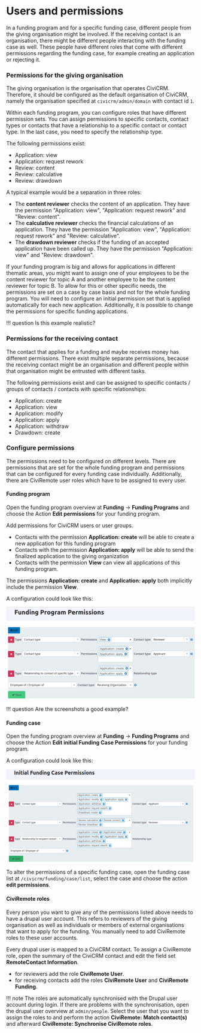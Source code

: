 # Users and permissions

In a funding program and for a specific funding case, different people from the giving organisation might be involved. If the receiving contact is an organisation, there might be different people interacting with the funding case as well. These people have different roles that come with different permissions regarding the funding case, for example creating an application or rejecting it.

### Permissions for the giving organisation

The giving organisation is the organisation that operates CiviCRM. Therefore, it should be configured as the default organisation of CiviCRM, namely the organisation specified at `civicrm/admin/domain` with contact id `1`.

Within each funding program, you can configure roles that have different permission sets. You can assign permissions to specific contacts, contact types or contacts that have a relationship to a specific contact or contact type. In the last case, you need to specify the relationship type.

The following permissions exist:

- Application: view
- Application: request rework
- Review: content
- Review: calculative
- Review: drawdown

A typical example would be a separation in three roles:

- The **content reviewer** checks the content of an application. They have the permission "Application: view", "Application: request rework" and "Review: content".
- The **calculative reviewer** checks the financial calculations of an application. They have the permission "Application: view", "Application: request rework" and "Review: calculative".
- The **drawdown reviewer** checks if the funding of an accepted application have been called up. They have the permission "Application: view" and "Review: drawdown".

If your funding program is big and allows for applications in different thematic areas, you might want to assign one of your employees to be the content reviewer for topic A and another employee to be the content reviewer for topic B. To allow for this or other specific needs, the permissions are set on a case by case basis and not for the whole funding program. You will need to configure an initial permission set that is applied automatically for each new application. Additionally, it is possible to change the permissions for specific funding applications.

!!! question
    Is this example realistic?

### Permissions for the receiving contact

The contact that applies for a funding and maybe receives money has different permissions. There exist multiple separate permissions, because the receiving contact might be an organisation and different people within that organisation might be entrusted with different tasks.

The following permissions exist and can be assigned to specific contacts / groups of contacts / contacts with specific relationships:

- Application: create
- Application: view
- Application: modify
- Application: apply
- Application: withdraw
- Drawdown: create

### Configure permissions

The permissions need to be configured on different levels. There are permissions that are set for the whole funding program and permissions that can be configured for every funding case individually. Additionally, there are CiviRemote user roles which have to be assigned to every user.

#### Funding program

Open the funding program overview at **Funding** → **Funding Programs** and choose the Action **Edit permissions** for your funding program.

Add permissions for CiviCRM users or user groups.

- Contacts with the permission **Application: create** will be able to create a new application for this funding program
- Contacts with the permission **Application: apply** will be able to send the finalized application to the giving organization
- Contacts with the permission **View** can view all applications of this funding program.

The permissions **Application: create** and **Application: apply** both implicitly include the permission **View**.

A configuration could look like this:

!["Example configuration of permissions on funding program level"](./img/permissions_funding_program.png )

!!! question
    Are the screenshots a good example?

#### Funding case

Open the funding program overview at **Funding** → **Funding Programs** and choose the Action **Edit initial Funding Case Permissions** for your funding program.

A configuration could look like this:

!["Example configuration of permissions on funding program level"](./img/permissions_funding_case.png )

To alter the permissions of a specific funding case, open the funding case list at `/civicrm/funding/case/list`, select the case and choose the action **edit permissions**.


#### CiviRemote roles

Every person you want to give any of the permissions listed above needs to have a drupal user account. This refers to reviewers of the giving organisation as well as individuals or members of external organisations that want to apply for the funding. You manually need to add CiviRemote roles to these user accounts.

Every drupal user is mapped to a CiviCRM contact. To assign a CiviRemote role, open the summary of the CiviCRM contact and edit the field set **RemoteContact Information**.

- for reviewers add the role **CiviRemote User**.
- for receiving contacts add the roles **CiviRemote User** and **CiviRemote Funding**.

!!! note
    The roles are automatically synchronised with the Drupal user account during login. If there are problems with the synchronisation, open the drupal user overview at `admin/people`. Select the user that you want to assign the roles to and perform the action **CiviRemote: Match contact(s)** and afterward **CiviRemote: Synchronise CiviRemote roles**.


